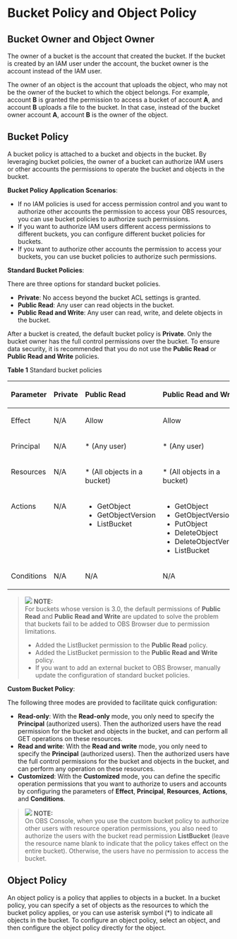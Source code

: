 # Bucket Policy and Object Policy<a name="en-us_topic_0045853745"></a>

## Bucket Owner and Object Owner<a name="section4574154145010"></a>

The owner of a bucket is the account that created the bucket. If the bucket is created by an IAM user under the account, the bucket owner is the account instead of the IAM user.

The owner of an object is the account that uploads the object, who may not be the owner of the bucket to which the object belongs. For example, account  **B**  is granted the permission to access a bucket of account  **A**, and account  **B**  uploads a file to the bucket. In that case, instead of the bucket owner account  **A**, account  **B**  is the owner of the object.

## Bucket Policy<a name="section1825740772"></a>

A bucket policy is attached to a bucket and objects in the bucket. By leveraging bucket policies, the owner of a bucket can authorize IAM users or other accounts the permissions to operate the bucket and objects in the bucket.

**Bucket Policy Application Scenarios**:

-   If no  IAM policies  is used for access permission control and you want to authorize other accounts the permission to access your OBS resources, you can use bucket policies to authorize such permissions.
-   If you want to authorize IAM users different access permissions to different buckets, you can configure different bucket policies for buckets.
-   If you want to authorize other accounts the permission to access your buckets, you can use bucket policies to authorize such permissions.

**Standard Bucket Policies**:

There are three options for standard bucket policies.

-   **Private**: No access beyond the bucket ACL settings is granted.
-   **Public Read**: Any user can read objects in the bucket.
-   **Public Read and Write**: Any user can read, write, and delete objects in the bucket.

After a bucket is created, the default bucket policy is  **Private**. Only the bucket owner has the full control permissions over the bucket. To ensure data security, it is recommended that you do not use the  **Public Read**  or  **Public Read and Write**  policies.

**Table  1**  Standard bucket policies

<a name="table12248152111227"></a>
<table><thead align="left"><tr id="row15249821152217"><th class="cellrowborder" valign="top" width="19%" id="mcps1.2.5.1.1"><p id="p122491621102215"><a name="p122491621102215"></a><a name="p122491621102215"></a>Parameter</p>
</th>
<th class="cellrowborder" valign="top" width="15%" id="mcps1.2.5.1.2"><p id="p1249182111225"><a name="p1249182111225"></a><a name="p1249182111225"></a>Private</p>
</th>
<th class="cellrowborder" valign="top" width="32%" id="mcps1.2.5.1.3"><p id="p9249112142212"><a name="p9249112142212"></a><a name="p9249112142212"></a>Public Read</p>
</th>
<th class="cellrowborder" valign="top" width="34%" id="mcps1.2.5.1.4"><p id="p14249421172212"><a name="p14249421172212"></a><a name="p14249421172212"></a>Public Read and Write</p>
</th>
</tr>
</thead>
<tbody><tr id="row724919215226"><td class="cellrowborder" valign="top" width="19%" headers="mcps1.2.5.1.1 "><p id="p102491321142216"><a name="p102491321142216"></a><a name="p102491321142216"></a>Effect</p>
</td>
<td class="cellrowborder" valign="top" width="15%" headers="mcps1.2.5.1.2 "><p id="p13249112115225"><a name="p13249112115225"></a><a name="p13249112115225"></a>N/A</p>
</td>
<td class="cellrowborder" valign="top" width="32%" headers="mcps1.2.5.1.3 "><p id="p02496219224"><a name="p02496219224"></a><a name="p02496219224"></a>Allow</p>
</td>
<td class="cellrowborder" valign="top" width="34%" headers="mcps1.2.5.1.4 "><p id="p424962162212"><a name="p424962162212"></a><a name="p424962162212"></a>Allow</p>
</td>
</tr>
<tr id="row1224915215221"><td class="cellrowborder" valign="top" width="19%" headers="mcps1.2.5.1.1 "><p id="p824919216225"><a name="p824919216225"></a><a name="p824919216225"></a>Principal</p>
</td>
<td class="cellrowborder" valign="top" width="15%" headers="mcps1.2.5.1.2 "><p id="p913548162513"><a name="p913548162513"></a><a name="p913548162513"></a>N/A</p>
</td>
<td class="cellrowborder" valign="top" width="32%" headers="mcps1.2.5.1.3 "><p id="p12503210220"><a name="p12503210220"></a><a name="p12503210220"></a>* (Any user)</p>
</td>
<td class="cellrowborder" valign="top" width="34%" headers="mcps1.2.5.1.4 "><p id="p132503214228"><a name="p132503214228"></a><a name="p132503214228"></a>* (Any user)</p>
</td>
</tr>
<tr id="row5250121102214"><td class="cellrowborder" valign="top" width="19%" headers="mcps1.2.5.1.1 "><p id="p1625082192215"><a name="p1625082192215"></a><a name="p1625082192215"></a>Resources</p>
</td>
<td class="cellrowborder" valign="top" width="15%" headers="mcps1.2.5.1.2 "><p id="p92501212228"><a name="p92501212228"></a><a name="p92501212228"></a>N/A</p>
</td>
<td class="cellrowborder" valign="top" width="32%" headers="mcps1.2.5.1.3 "><p id="p125022172220"><a name="p125022172220"></a><a name="p125022172220"></a>* (All objects in a bucket)</p>
</td>
<td class="cellrowborder" valign="top" width="34%" headers="mcps1.2.5.1.4 "><p id="p3250112172220"><a name="p3250112172220"></a><a name="p3250112172220"></a>* (All objects in a bucket)</p>
</td>
</tr>
<tr id="row14250821122214"><td class="cellrowborder" valign="top" width="19%" headers="mcps1.2.5.1.1 "><p id="p1125052118223"><a name="p1125052118223"></a><a name="p1125052118223"></a>Actions</p>
</td>
<td class="cellrowborder" valign="top" width="15%" headers="mcps1.2.5.1.2 "><p id="p113541515304"><a name="p113541515304"></a><a name="p113541515304"></a>N/A</p>
</td>
<td class="cellrowborder" valign="top" width="32%" headers="mcps1.2.5.1.3 "><a name="ul1512955514"></a><a name="ul1512955514"></a><ul id="ul1512955514"><li>GetObject</li><li>GetObjectVersion</li><li>ListBucket</li></ul>
</td>
<td class="cellrowborder" valign="top" width="34%" headers="mcps1.2.5.1.4 "><a name="ul5350174995516"></a><a name="ul5350174995516"></a><ul id="ul5350174995516"><li>GetObject</li><li>GetObjectVersion</li><li>PutObject</li><li>DeleteObject</li><li>DeleteObjectVersion</li><li>ListBucket</li></ul>
</td>
</tr>
<tr id="row122501121162216"><td class="cellrowborder" valign="top" width="19%" headers="mcps1.2.5.1.1 "><p id="p22501217226"><a name="p22501217226"></a><a name="p22501217226"></a>Conditions</p>
</td>
<td class="cellrowborder" valign="top" width="15%" headers="mcps1.2.5.1.2 "><p id="p10924191511307"><a name="p10924191511307"></a><a name="p10924191511307"></a>N/A</p>
</td>
<td class="cellrowborder" valign="top" width="32%" headers="mcps1.2.5.1.3 "><p id="p132501521172219"><a name="p132501521172219"></a><a name="p132501521172219"></a>N/A</p>
</td>
<td class="cellrowborder" valign="top" width="34%" headers="mcps1.2.5.1.4 "><p id="p1325042111223"><a name="p1325042111223"></a><a name="p1325042111223"></a>N/A</p>
</td>
</tr>
</tbody>
</table>

>![](/images/icon-note.gif) **NOTE:**   
>For buckets whose version is 3.0, the default permissions of  **Public Read**  and  **Public Read and Write**  are updated to solve the problem that buckets fail to be added to OBS Browser due to permission limitations.  
>-   Added the ListBucket permission to the  **Public Read**  policy.  
>-   Added the ListBucket permission to the  **Public Read and Write**  policy.  
>-   If you want to add an external bucket to OBS Browser, manually update the configuration of standard bucket policies.  

**Custom Bucket Policy**:

The following three modes are provided to facilitate quick configuration:

-   **Read-only**: With the  **Read-only**  mode, you only need to specify the  **Principal**  \(authorized users\). Then the authorized users have the read permission for the bucket and objects in the bucket, and can perform all GET operations on these resources.
-   **Read and write**: With the  **Read and write**  mode, you only need to specify the  **Principal**  \(authorized users\). Then the authorized users have the full control permissions for the bucket and objects in the bucket, and can perform any operation on these resources.
-   **Customized**: With the  **Customized**  mode, you can define the specific operation permissions that you want to authorize to users and accounts by configuring the parameters of  **Effect**,  **Principal**,  **Resources**,  **Actions**, and  **Conditions**. 

>![](/images/icon-note.gif) **NOTE:**   
>On OBS Console, when you use the custom bucket policy to authorize other users with resource operation permissions, you also need to authorize the users with the bucket read permission  **ListBucket**  \(leave the resource name blank to indicate that the policy takes effect on the entire bucket\). Otherwise, the users have no permission to access the bucket.  

## Object Policy<a name="section0354920819"></a>

An object policy is a policy that applies to objects in a bucket. In a bucket policy, you can specify a set of objects as the resources to which the bucket policy applies, or you can use asterisk symbol \(\*\) to indicate all objects in the bucket. To configure an object policy, select an object, and then configure the object policy directly for the object.


